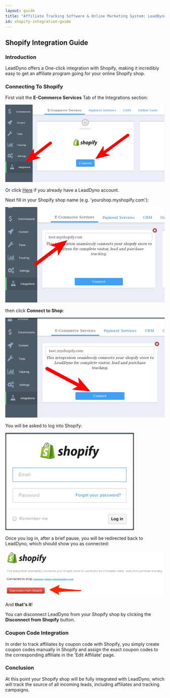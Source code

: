 ```yaml
---
layout: guide
title: "Affiliate Tracking Software & Online Marketing System: LeadDyno"
id: shopify-integration-guide
---
```


## Shopify Integration Guide

### Introduction

LeadDyno offers a One-click integration with Shopify, making it incredibly easy to get an affiliate program going for
your online Shopify shop.

### Connecting To Shopify

First visit the **E-Commerce Services** Tab of the Integrations section:

![Shopify Setup](img/connect_to_shopify.png)

Or click [Here](https://app.leaddyno.com/settings/integrations/e-commerce) if you already have a LeadDyno account.

Next fill in your Shopify shop name (e.g. 'yourshop.myshopify.com'):

![Shopify Setup](img/shopify_shop_name.png)

then click **Connect to Shop**:

![Shopify Setup](img/shopify_connect.png)

You will be asked to log into Shopify:

![Shopify Setup](img/shopify_login.png)

Once you log in, after a brief pause, you will be redirected back to LeadDyno, which should show you as connected:

![Shopify Setup](img/shopify_after_connect.png)

And **that's it**!

You can disconnect LeadDyno from your Shopify shop by clicking the **Disconnect from Shopify** button.

<a class="docs-anchor" id="coupon"> </a>

### Coupon Code Integration

In order to track affiliates by coupon code with Shopify, you simply create coupon codes manually in Shopify and assign the exact coupon codes to the corresponding affiliate in the 'Edit Affiliate' page.

### Conclusion

At this point your Shopify shop will be fully integrated with LeadDyno, which will track the source of all incoming leads,
including affiliates and tracking campaigns.
